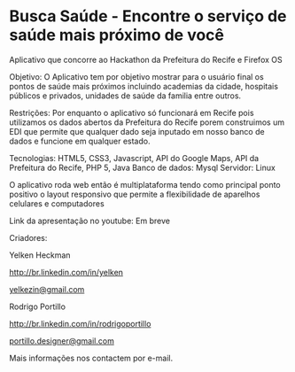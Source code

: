 Busca Saúde - Encontre o serviço de saúde mais próximo de você
==========


Aplicativo que concorre ao Hackathon da Prefeitura do Recife e Firefox OS

Objetivo: O Aplicativo tem por objetivo mostrar para o usuário final os pontos de saúde mais próximos incluindo academias da cidade, hospitais públicos e privados, unidades de saúde da familia entre outros.

Restrições: Por enquanto o aplicativo só funcionará em Recife pois utilizamos os dados abertos da Prefeitura do Recife porem construimos um EDI que permite que qualquer dado seja inputado em nosso banco de dados e funcione em qualquer estado.

Tecnologias: HTML5, CSS3, Javascript, API do Google Maps, API da Prefeitura do Recife, PHP 5, Java
Banco de dados: Mysql
Servidor: Linux

O aplicativo roda web então é multiplataforma tendo como principal ponto positivo o layout responsivo que permite a flexibilidade de aparelhos celulares e computadores

Link da apresentação no youtube: Em breve

Criadores:

Yelken Heckman

http://br.linkedin.com/in/yelken

yelkezin@gmail.com

Rodrigo Portillo

http://br.linkedin.com/in/rodrigoportillo

portillo.designer@gmail.com


Mais informações nos contactem por e-mail.
